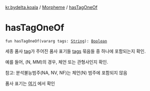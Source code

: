[kr.bydelta.koala](../index.md) / [Morpheme](index.md) / [hasTagOneOf](./has-tag-one-of.md)

# hasTagOneOf

`fun hasTagOneOf(vararg tags: `[`String`](https://kotlinlang.org/api/latest/jvm/stdlib/kotlin/-string/index.html)`): `[`Boolean`](https://kotlinlang.org/api/latest/jvm/stdlib/kotlin/-boolean/index.html)

세종 품사 [tag](tag.md)가 주어진 품사 표기들 [tags](has-tag-one-of.md#kr.bydelta.koala.Morpheme$hasTagOneOf(kotlin.Array((kotlin.String)))/tags) 묶음들 중 하나에 포함되는지 확인.

예를 들어, (N, MM)의 경우, 체언 또는 관형사인지 확인.

참고: 분석불능범주(NA, NV, NF)는 체언(N) 범주에 포함되지 않음

품사 표기는 [여기](https://docs.google.com/spreadsheets/d/1OGM4JDdLk6URuegFKXg1huuKWynhg_EQnZYgTmG4h0s/edit?usp=sharing)
에서 확인

